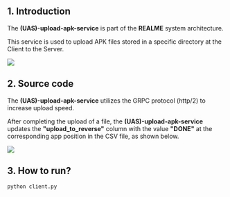 ## 1. Introduction

The **(UAS)-upload-apk-service** is part of the **REALME** system architecture.

This service is used to upload APK files stored in a specific directory at the Client to the Server.

<img src="https://github.com/research-mobile-security/REALME/blob/main/(UAS)-upload-apk-service/readme-image/metaLeak-ml-overview.png">

## 2. Source code

The **(UAS)-upload-apk-service** utilizes the GRPC protocol (http/2) to increase upload speed.

After completing the upload of a file, the **(UAS)-upload-apk-service** updates the **"upload_to_reverse"** column with the value **"DONE"** at the corresponding app position in the CSV file, as shown below.

<img src="https://github.com/research-mobile-security/REALME/blob/main/(UAS)-upload-apk-service/readme-image/csv.png">

## 3. How to run?

```python
python client.py
```